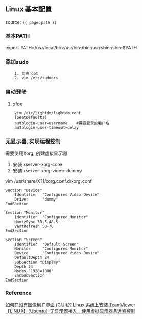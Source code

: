 ## Linux 基本配置
source: `{{ page.path }}`

### 基本PATH

export PATH=/usr/local/bin:/usr/bin:/bin:/usr/sbin:/sbin:$PATH


### 添加sudo

```
    1. 切换root
    2. vim /etc/sudoers
```

### 自动登陆

1. xfce
```
    vim /etc/lightdm/lightdm.conf
    [SeatDefaults]
    autologin-user=username    #需要登录的用户名
    autologin-user-timeout=delay
```

### 无显示器, 实现运程控制

需要使用Xorg, 创建虚拟显示器
1. 安装 xserver-xorg-core
2. 安装 xserver-xorg-video-dummy

vim /usr/share/X11/xorg.conf.d/xorg.conf

    Section "Device"
        Identifier  "Configured Video Device"
        Driver      "dummy"
    EndSection

    Section "Monitor"
        Identifier  "Configured Monitor"
        HorizSync 31.5-48.5
        VertRefresh 50-70
    EndSection

    Section "Screen"
        Identifier  "Default Screen"
        Monitor     "Configured Monitor"
        Device      "Configured Video Device"
        DefaultDepth 24
        SubSection "Display"
        Depth 24
        Modes "1920x1080"
        EndSubSection
    EndSection

    

### Reference
[如何在没有图像用户界面 (GUI)的 Linux 系统上安装 TeamViewer](https://community.teamviewer.com/t5/TeamViewer-Knowledge-Base-ZH/%E5%A6%82%E4%BD%95%E5%9C%A8%E6%B2%A1%E6%9C%89%E5%9B%BE%E5%83%8F%E7%94%A8%E6%88%B7%E7%95%8C%E9%9D%A2-GUI-%E7%9A%84-Linux-%E7%B3%BB%E7%BB%9F%E4%B8%8A%E5%AE%89%E8%A3%85-TeamViewer/ta-p/33724#toc-hId--1331402631)  
[【LINUX】（Ubuntu）无显示器接入，使用虚拟显示器且远程控制](https://blog.csdn.net/qq_29757283/article/details/102604431)  
